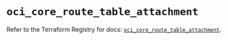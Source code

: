 # `oci_core_route_table_attachment`

Refer to the Terraform Registry for docs: [`oci_core_route_table_attachment`](https://registry.terraform.io/providers/oracle/oci/6.37.0/docs/resources/core_route_table_attachment).
